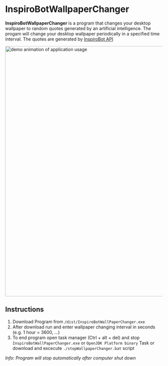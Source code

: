 # InspiroBotWallpaperChanger
**InspiroBotWallpaperChanger** is a program that changes your desktop wallpaper to random quotes generated by an artificial intelligence.
The progam will change your desktop wallpaper periodically in a specified time interval. The quotes are generated by [InspiroBot API](https://inspirobot.me/)

<img src="https://raw.githubusercontent.com/bkuermayr/InspiroBotWallpaperChanger/master/demo.gif" alt="demo animation of application usage" width="800"/>

## Instructions
1. Download Program from ``/dist/InspiroBotWallPaperChanger.exe``
2. After download run and enter wallpaper changing interval in seconds (e.g. 1 hour = 3600, ...)
3. To end program open task manager (Ctrl + alt + del) and stop ``InspiroBotWallPaperChanger.exe`` or ``OpenJDK Platform binary`` Task or download and excecute ``./stopWallpaperChanger.bat`` script

_Info: Program will stop automatically after computer shut down_
